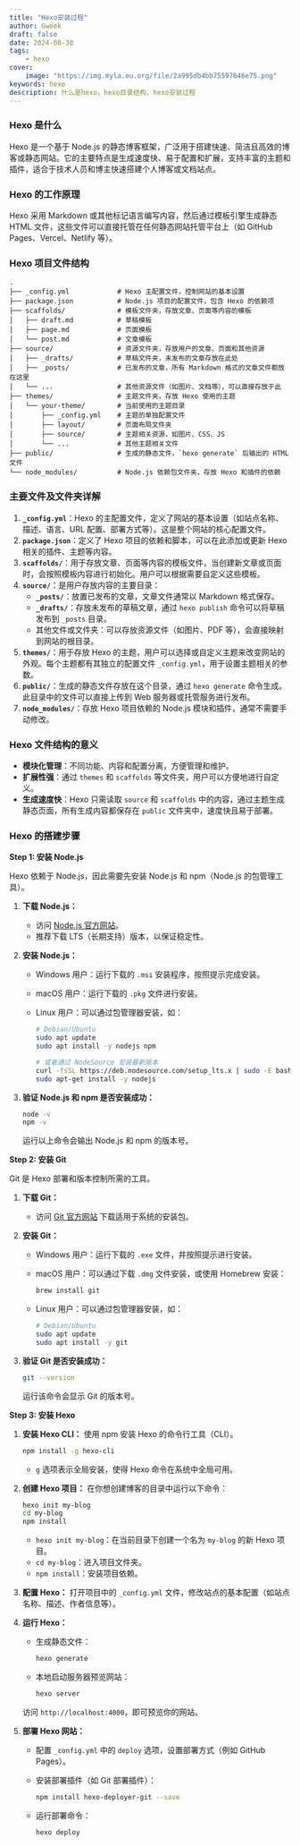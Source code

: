 ```yaml
---
title: "Hexo安装过程" 
author: Gweek
draft: false
date: 2024-08-30
tags:
    - hexo
cover:
    image: "https://img.myla.eu.org/file/2a995db4bb75597646e75.png"
keywords: hexo
description: 什么是hexo，hexo目录结构，hexo安装过程
---
```

### Hexo 是什么

Hexo 是一个基于 Node.js 的静态博客框架，广泛用于搭建快速、简洁且高效的博客或静态网站。它的主要特点是生成速度快、易于配置和扩展，支持丰富的主题和插件，适合于技术人员和博主快速搭建个人博客或文档站点。

### Hexo 的工作原理

Hexo 采用 Markdown 或其他标记语言编写内容，然后通过模板引擎生成静态 HTML 文件，这些文件可以直接托管在任何静态网站托管平台上（如 GitHub Pages、Vercel、Netlify 等）。

### Hexo 项目文件结构

```
.
├── _config.yml            # Hexo 主配置文件，控制网站的基本设置
├── package.json           # Node.js 项目的配置文件，包含 Hexo 的依赖项
├── scaffolds/             # 模板文件夹，存放文章、页面等内容的模板
│   ├── draft.md           # 草稿模板
│   ├── page.md            # 页面模板
│   └── post.md            # 文章模板
├── source/                # 资源文件夹，存放用户的文章、页面和其他资源
│   ├── _drafts/           # 草稿文件夹，未发布的文章存放在此处
│   ├── _posts/            # 已发布的文章，所有 Markdown 格式的文章文件都放在这里
│   └── ...                # 其他资源文件（如图片、文档等），可以直接存放于此
├── themes/                # 主题文件夹，存放 Hexo 使用的主题
│   └── your-theme/        # 当前使用的主题目录
│       ├── _config.yml    # 主题的单独配置文件
│       ├── layout/        # 页面布局文件夹
│       ├── source/        # 主题相关资源，如图片、CSS、JS
│       └── ...            # 其他主题相关文件
├── public/                # 生成的静态文件，`hexo generate` 后输出的 HTML 文件
└── node_modules/          # Node.js 依赖包文件夹，存放 Hexo 和插件的依赖
```

### 主要文件及文件夹详解

1. **`_config.yml`**：Hexo 的主配置文件，定义了网站的基本设置（如站点名称、描述、语言、URL 配置、部署方式等）。这是整个网站的核心配置文件。
2. **`package.json`**：定义了 Hexo 项目的依赖和脚本，可以在此添加或更新 Hexo 相关的插件、主题等内容。
3. **`scaffolds/`**：用于存放文章、页面等内容的模板文件，当创建新文章或页面时，会按照模板内容进行初始化。用户可以根据需要自定义这些模板。
4. **`source/`**：是用户存放内容的主要目录：
    - **`_posts/`**：放置已发布的文章，文章文件通常以 Markdown 格式保存。
    - **`_drafts/`**：存放未发布的草稿文章，通过 `hexo publish` 命令可以将草稿发布到 `_posts` 目录。
    - 其他文件或文件夹：可以存放资源文件（如图片、PDF 等），会直接映射到网站的根目录。
5. **`themes/`**：用于存放 Hexo 的主题，用户可以选择或自定义主题来改变网站的外观。每个主题都有其独立的配置文件 `_config.yml`，用于设置主题相关的参数。
6. **`public/`**：生成的静态文件存放在这个目录，通过 `hexo generate` 命令生成。此目录中的文件可以直接上传到 Web 服务器或托管服务进行发布。
7. **`node_modules/`**：存放 Hexo 项目依赖的 Node.js 模块和插件，通常不需要手动修改。

### Hexo 文件结构的意义

- **模块化管理**：不同功能、内容和配置分离，方便管理和维护。
- **扩展性强**：通过 `themes` 和 `scaffolds` 等文件夹，用户可以方便地进行自定义。
- **生成速度快**：Hexo 只需读取 `source` 和 `scaffolds` 中的内容，通过主题生成静态页面，所有生成内容都保存在 `public` 文件夹中，速度快且易于部署。

### Hexo 的搭建步骤

**Step 1: 安装 Node.js**

Hexo 依赖于 Node.js，因此需要先安装 Node.js 和 npm（Node.js 的包管理工具）。

1. **下载 Node.js：**
    - 访问 [Node.js 官方网站](https://nodejs.org/)。
    - 推荐下载 LTS（长期支持）版本，以保证稳定性。
2. **安装 Node.js：**
    - Windows 用户：运行下载的 `.msi` 安装程序，按照提示完成安装。
    - macOS 用户：运行下载的 `.pkg` 文件进行安装。
    - Linux 用户：可以通过包管理器安装，如：
        
        ```bash
        # Debian/Ubuntu
        sudo apt update
        sudo apt install -y nodejs npm
        
        # 或者通过 NodeSource 安装最新版本
        curl -fsSL https://deb.nodesource.com/setup_lts.x | sudo -E bash -
        sudo apt-get install -y nodejs
        ```
        
3. **验证 Node.js 和 npm 是否安装成功：**
    
    ```bash
    node -v
    npm -v
    ```
    
    运行以上命令会输出 Node.js 和 npm 的版本号。
    

**Step 2: 安装 Git**

Git 是 Hexo 部署和版本控制所需的工具。

1. **下载 Git：**
    - 访问 [Git 官方网站](https://git-scm.com/) 下载适用于系统的安装包。
2. **安装 Git：**
    - Windows 用户：运行下载的 `.exe` 文件，并按照提示进行安装。
    - macOS 用户：可以通过下载 `.dmg` 文件安装，或使用 Homebrew 安装：
        
        ```bash
        brew install git
        ```
        
    - Linux 用户：可以通过包管理器安装，如：
        
        ```bash
        # Debian/Ubuntu
        sudo apt update
        sudo apt install -y git
        ```
        
3. **验证 Git 是否安装成功：**
    
    ```bash
    git --version
    ```
    
    运行该命令会显示 Git 的版本号。
    

**Step 3: 安装 Hexo**

1. **安装 Hexo CLI：**
使用 npm 安装 Hexo 的命令行工具（CLI）。
    
    ```bash
    npm install -g hexo-cli
    ```
    
    - `g` 选项表示全局安装，使得 Hexo 命令在系统中全局可用。
2. **创建 Hexo 项目：**
在你想创建博客的目录中运行以下命令：
    
    ```bash
    hexo init my-blog
    cd my-blog
    npm install
    ```
    
    - `hexo init my-blog`：在当前目录下创建一个名为 `my-blog` 的新 Hexo 项目。
    - `cd my-blog`：进入项目文件夹。
    - `npm install`：安装项目依赖。
3. **配置 Hexo：**
打开项目中的 `_config.yml` 文件，修改站点的基本配置（如站点名称、描述、作者信息等）。
4. **运行 Hexo：**
    - 生成静态文件：
        
        ```bash
        hexo generate
        ```
        
    - 本地启动服务器预览网站：
        
        ```bash
        hexo server
        ```
        
    
    访问 `http://localhost:4000`，即可预览你的网站。
    
5. **部署 Hexo 网站：**
    - 配置 `_config.yml` 中的 `deploy` 选项，设置部署方式（例如 GitHub Pages）。
    - 安装部署插件（如 Git 部署插件）：
        
        ```bash
        npm install hexo-deployer-git --save
        ```
        
    - 运行部署命令：
        
        ```bash
        hexo deploy
        ```
